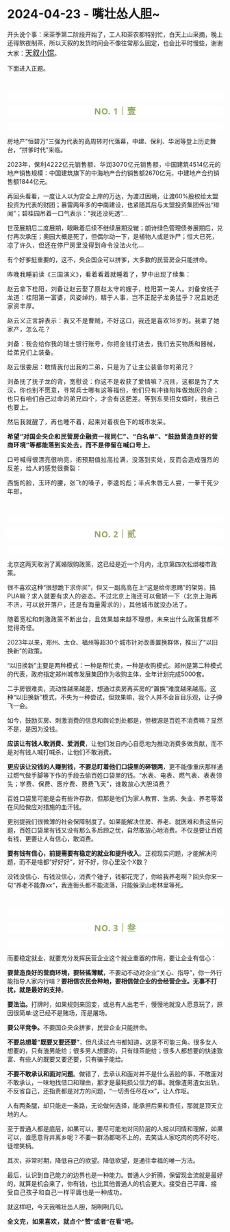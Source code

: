 # 2024-04-23 - 嘴壮怂人胆~

<p style="visibility: visible;">开头说个事：采茶季第二阶段开始了，工人和茶农都特别忙，白天上山采摘，晚上还得熬夜制茶，所以天叙的发货时间会不像往常那么固定，也会比平时慢些，谢谢大家：<a class="weapp_text_link js_weapp_entry wx_tap_link js_wx_tap_highlight" style="font-size: 17px; visibility: visible;" data-miniprogram-appid="wx2e9d304ca0c18079" data-miniprogram-path="pages/home/dashboard/index" data-miniprogram-applink="" data-miniprogram-nickname="天叙小馆" href="" data-miniprogram-type="text" data-miniprogram-servicetype="">天叙小馆</a>。<br style="visibility: visible;"></p><p style="visibility: visible;">下面进入正题。</p><p style="visibility: visible;"><br style="visibility: visible;"></p><p style="outline: 0px;font-family: system-ui, -apple-system, BlinkMacSystemFont, &quot;Helvetica Neue&quot;, &quot;PingFang SC&quot;, &quot;Hiragino Sans GB&quot;, &quot;Microsoft YaHei UI&quot;, &quot;Microsoft YaHei&quot;, Arial, sans-serif;letter-spacing: 0.544px;text-wrap: wrap;background-color: rgb(255, 255, 255);visibility: visible;"><br style="outline: 0px;visibility: visible;"></p><p style="outline: 0px;letter-spacing: 0.544px;text-wrap: wrap;color: rgb(34, 34, 34);font-family: -apple-system-font, system-ui, &quot;Helvetica Neue&quot;, &quot;PingFang SC&quot;, &quot;Hiragino Sans GB&quot;, &quot;Microsoft YaHei UI&quot;, &quot;Microsoft YaHei&quot;, Arial, sans-serif;background-color: rgb(255, 255, 255);text-align: center;visibility: visible;"><span style="outline: 0px;font-weight: bold;line-height: 25px;color: rgb(149, 169, 103);font-size: 20px;visibility: visible;">NO. 1｜壹</span></p><p style="outline: 0px;letter-spacing: 0.544px;text-wrap: wrap;color: rgb(34, 34, 34);font-family: -apple-system-font, system-ui, &quot;Helvetica Neue&quot;, &quot;PingFang SC&quot;, &quot;Hiragino Sans GB&quot;, &quot;Microsoft YaHei UI&quot;, &quot;Microsoft YaHei&quot;, Arial, sans-serif;background-color: rgb(255, 255, 255);text-align: center;visibility: visible;"><br style="outline: 0px;visibility: visible;"></p><p style="visibility: visible;">房地产“恒碧万”三强为代表的高周转时代落幕，中建、保利、华润等登上历史舞台，“拼爹时代”来临。<br style="visibility: visible;"></p><p style="visibility: visible;">2023年，<span style="letter-spacing: 0.578px; text-wrap: wrap; visibility: visible;">保利</span><span style="letter-spacing: 0.578px; text-wrap: wrap; visibility: visible;">4</span><span style="letter-spacing: 0.578px; text-wrap: wrap; visibility: visible;">222亿元销售额</span><span style="letter-spacing: 0.578px; text-wrap: wrap; visibility: visible;">、华润</span><span style="letter-spacing: 0.578px; text-wrap: wrap; visibility: visible;">3070亿元</span><span style="letter-spacing: 0.578px; text-wrap: wrap; visibility: visible;">销售额，</span>中国建筑4514亿元的地产销售规模：中国建筑旗下的中海地产合约销售额2670亿元，中建地产合约销售额1844亿元。</p><p style="visibility: visible;">再回头看看，一度让人以为安全上岸的万达，为渡过困境，让渡60%股权给太盟投资为代表的财团；暴雷两年多的中南建设，也紧随其后与太盟投资集团传出“绯闻”；碧桂园吊着一口气表示：“我还没死透”...<br style="visibility: visible;"></p><p style="visibility: visible;">世茂展期后二度展期，眼瞅着后续不继续展期没辙；朗诗绿色管理债券展期后，兑付再次承压；奥园大概是死了，但偶尔动一下，是植物人或是诈尸；<span style="letter-spacing: 0.578px; text-wrap: wrap; visibility: visible;">恒大</span><span style="letter-spacing: 0.578px; text-wrap: wrap; visibility: visible;">已死，凉了许久</span><span style="letter-spacing: 0.578px; text-wrap: wrap; visibility: visible;">，但</span><span style="letter-spacing: 0.578px; text-wrap: wrap; visibility: visible;">还在停尸房里没得到命令没法火化</span><span style="letter-spacing: 0.578px; text-wrap: wrap; visibility: visible;">..</span><span style="letter-spacing: 0.578px; text-wrap: wrap; visibility: visible;">.</span><br style="visibility: visible;"></p><p style="visibility: visible;">有个好爹挺重要的，这不，央企国企可以拼爹，大多数的民营房企只能拼命。<br style="visibility: visible;"></p><p style="visibility: visible;"><span style="letter-spacing: 0.578px; text-wrap: wrap; visibility: visible;">昨晚我睡前读《三国演义》，看着看着就睡着了，梦中出现了续集：</span></p><p style="visibility: visible;"><span style="letter-spacing: 0.578px; text-wrap: wrap; visibility: visible;">赵云拿下桂阳，刘备让赵云娶了原赵太守的嫂子，桂阳第一美人。刘备安抚子龙道：桂阳第一富婆，风姿绰约，精于人事，岂不正配子龙勇猛乎？况且她还家资丰厚。<br style="visibility: visible;"></span></p><p style="visibility: visible;"><span style="letter-spacing: 0.578px; text-wrap: wrap; visibility: visible;">赵云义正言辞表示：我又不是曹贼，不好这口，我还是喜欢18岁的。</span><span style="letter-spacing: 0.578px; font-size: var(--articleFontsize); visibility: visible;">我拿了她家产，怎么花</span><span style="letter-spacing: 0.578px; font-size: var(--articleFontsize); visibility: visible;">？</span></p><p style="visibility: visible;"><span style="letter-spacing: 0.578px; font-size: var(--articleFontsize); visibility: visible;">刘备：我会给你我的瑞士银行账号，你把金钱打进去，我们去买物质和器械，给弟兄们上装备。</span></p><p style="visibility: visible;"><span style="letter-spacing: 0.578px; font-size: var(--articleFontsize); visibility: visible;">赵云很委屈：敢情我付出我的二弟，只是为了让主公装备你的弟兄？<br style="visibility: visible;"></span></p><p><span style="letter-spacing: 0.578px;font-size: var(--articleFontsize);">刘备抚了抚子龙的背，宽慰说：你这不是收获了爱情嘛？况且，这都是为了大汉，你也别不愿意，寻常兵士哪有这等福份，他们只有冲锋陷阵做炮灰的命；也只有咱们自己过命的弟兄四个，才会有这肥差。等到东吴招女婿时，我自己也要上。</span></p><p><span style="letter-spacing: 0.578px;font-size: var(--articleFontsize);">然后我就醒了，再也睡不着，起来对着夜色下的城市发呆。<br></span></p><p><strong><span style="letter-spacing: 0.578px;font-size: var(--articleFontsize);">希望“对国企央企和民营房企融资一视同仁”、“白名单”、“鼓励营造良好的营商环境”等都能落到实处去，而不是停留在喊口号上</span></strong><span style="letter-spacing: 0.578px;font-size: var(--articleFontsize);">。<br></span></p><p><span style="letter-spacing: 0.578px;font-size: var(--articleFontsize);">口号喊得很漂亮很响亮，把预期值拉高拉满，没落到实处，反而会造成强烈的反差，给人的感觉很撕裂：</span></p><p><span style="letter-spacing: 0.578px;font-size: var(--articleFontsize);">西施的脸，玉环的腰，张飞的嗓子，李逵的彪；半点朱唇无人尝，一拳干死少年郎。</span></p><p><br></p><p style="outline: 0px;font-family: system-ui, -apple-system, BlinkMacSystemFont, &quot;Helvetica Neue&quot;, &quot;PingFang SC&quot;, &quot;Hiragino Sans GB&quot;, &quot;Microsoft YaHei UI&quot;, &quot;Microsoft YaHei&quot;, Arial, sans-serif;letter-spacing: 0.544px;text-wrap: wrap;background-color: rgb(255, 255, 255);visibility: visible;"><br style="outline: 0px;visibility: visible;"></p><p style="outline: 0px;letter-spacing: 0.544px;text-wrap: wrap;color: rgb(34, 34, 34);font-family: -apple-system-font, system-ui, &quot;Helvetica Neue&quot;, &quot;PingFang SC&quot;, &quot;Hiragino Sans GB&quot;, &quot;Microsoft YaHei UI&quot;, &quot;Microsoft YaHei&quot;, Arial, sans-serif;background-color: rgb(255, 255, 255);text-align: center;visibility: visible;"><span style="outline: 0px;font-weight: bold;line-height: 25px;color: rgb(149, 169, 103);font-size: 20px;visibility: visible;">NO. 2｜贰</span></p><p style="outline: 0px;letter-spacing: 0.544px;text-wrap: wrap;color: rgb(34, 34, 34);font-family: -apple-system-font, system-ui, &quot;Helvetica Neue&quot;, &quot;PingFang SC&quot;, &quot;Hiragino Sans GB&quot;, &quot;Microsoft YaHei UI&quot;, &quot;Microsoft YaHei&quot;, Arial, sans-serif;background-color: rgb(255, 255, 255);text-align: center;visibility: visible;"><br style="outline: 0px;visibility: visible;"></p><p>北京这两天取消了离婚限购政策，这已经是近一个月内，北京第四次松绑楼市政策。</p><p>很不喜欢这种“很想跪下求你买”，但又一副高高在上“这是给你恩赐”的架势，搞PUA嘛？<span style="font-size: var(--articleFontsize);letter-spacing: 0.034em;">求人就要有求人的姿态。</span><span style="font-size: var(--articleFontsize);letter-spacing: 0.034em;">不过北京上海</span><span style="font-size: var(--articleFontsize);letter-spacing: 0.034em;">还可以傲娇一下（</span><span style="font-size: var(--articleFontsize);letter-spacing: 0.578px;">北京上海再不济，可以</span><span style="font-size: var(--articleFontsize);letter-spacing: 0.578px;">放开落户，</span><span style="font-size: var(--articleFontsize);letter-spacing: 0.578px;">还是有海量需求的）</span><span style="font-size: var(--articleFontsize);letter-spacing: 0.034em;">，</span><span style="font-size: var(--articleFontsize);letter-spacing: 0.034em;">其他城市就没办法了</span><span style="font-size: var(--articleFontsize);letter-spacing: 0.034em;">。</span></p><p><span style="letter-spacing: 0.578px;text-wrap: wrap;">随着</span><span style="letter-spacing: 0.578px;text-wrap: wrap;">宽松和刺激政策</span><span style="letter-spacing: 0.578px;text-wrap: wrap;">不断</span><span style="letter-spacing: 0.578px;text-wrap: wrap;">出台，且效果越来越不理想</span><span style="letter-spacing: 0.578px;text-wrap: wrap;">，未来出</span><span style="letter-spacing: 0.578px;text-wrap: wrap;">什么政策</span><span style="letter-spacing: 0.578px;text-wrap: wrap;">我都不觉得奇怪。</span></p><p>2023年以来，郑州、太仓、福州等超30个城市针对改善置换群体，推出了“以旧换新”的政策。<br></p><p>“以旧换新”主要是两种模式：一种是帮忙卖，一种是收购模式。郑州是第二种模式的代表，政府指定郑州城市发展集团作为收购主体，全年计划完成5000套。<br></p><p>二手房很难卖，流动性越来越差，想通过卖房再买房的“置换”难度越来越高。这种“以旧换新”模式，不失为一种尝试，但效果嘛，我个人并不会盲目乐观，让子弹飞一会。<br></p><p>如今，鼓励买房、刺激消费的信息和舆论到处都是，但根源是百姓不消费嘛？显然不是，是因为没钱。<br></p><p><strong>应该让有钱人敢消费、爱消费</strong>，让他们发自内心自愿地为推动消费多做贡献，而不是对有钱人喊打喊杀，让他们不敢消费。<br></p><p><strong>更应该让没钱的人赚到钱，不要总盯着他们口袋里的碎银两</strong>，更不能像重庆那样通过燃气做手脚等下作的手段去偷百姓口袋里的钱。“<span style="font-size: var(--articleFontsize);letter-spacing: 0.034em;">水表、电表、燃气表、表表领先；学费、保费、医疗费、费费飞天”，谁敢放心大胆消费？</span></p><p>百姓口袋里可能是会有些许存款，但那是他们为家人教育、生病、失业、养老等潜在风险做应对措施的血汗钱。</p><p>更别提我们很微薄的社会保障制度了。如果能解决住房、养老、就医难和贵这些问题，百姓口袋里有钱又没有那么多后顾之忧，自然敢放心地消费。不仅是要让百姓有钱，更要让人有信心，敢消费。</p><p><strong>要有钱有信心，前提需要有稳定的就业和提升收入</strong>。正视现实问题，才能解决问题，而不是啥都“好好好”，好不好，你心里没个X数？</p><p>没钱没信心、有钱没信心，消费个锤子，钱都花完了，你给我养老啊？回头你来一句“养老不能靠xx"，我连街头都不能流落，只能躲深山老林里等死。</p><p><br></p><p style="outline: 0px;font-family: system-ui, -apple-system, BlinkMacSystemFont, &quot;Helvetica Neue&quot;, &quot;PingFang SC&quot;, &quot;Hiragino Sans GB&quot;, &quot;Microsoft YaHei UI&quot;, &quot;Microsoft YaHei&quot;, Arial, sans-serif;letter-spacing: 0.544px;text-wrap: wrap;background-color: rgb(255, 255, 255);visibility: visible;"><br style="outline: 0px;visibility: visible;"></p><p style="outline: 0px;letter-spacing: 0.544px;text-wrap: wrap;color: rgb(34, 34, 34);font-family: -apple-system-font, system-ui, &quot;Helvetica Neue&quot;, &quot;PingFang SC&quot;, &quot;Hiragino Sans GB&quot;, &quot;Microsoft YaHei UI&quot;, &quot;Microsoft YaHei&quot;, Arial, sans-serif;background-color: rgb(255, 255, 255);text-align: center;visibility: visible;"><span style="outline: 0px;font-weight: bold;line-height: 25px;color: rgb(149, 169, 103);font-size: 20px;visibility: visible;">NO. 3｜叁</span></p><p style="outline: 0px;letter-spacing: 0.544px;text-wrap: wrap;color: rgb(34, 34, 34);font-family: -apple-system-font, system-ui, &quot;Helvetica Neue&quot;, &quot;PingFang SC&quot;, &quot;Hiragino Sans GB&quot;, &quot;Microsoft YaHei UI&quot;, &quot;Microsoft YaHei&quot;, Arial, sans-serif;background-color: rgb(255, 255, 255);text-align: center;visibility: visible;"><br style="outline: 0px;visibility: visible;"></p><p>而要稳定就业，就要充分发挥民营企业这个就业重器的作用，要让企业有信心：</p><p><strong>要营造良好的营商环境，要轻徭薄赋</strong>，不要动不动对企业“关心、指导”，你一外行能指导人家内行啥？<strong>要相信农民会种地，要相信做企业的会经营企业。</strong><strong>无事不打扰，就是最好的支持</strong>。<br></p><p><strong>要法治。</strong>打牌时，如果规则来回变，或总有人出老千，慢慢地就没人愿意玩了，原因很简单:这已经不是赌场，而是屠场。<br></p><p><strong>要公平竞争。</strong>不要国企央企拼爹，民营企业只能拼命。</p><p><strong>不要总想着“既要又要还要”</strong>，但凡读过点书都知道，这是不可能三角。很多女人想要的，只有渣男能给；很多男人想要的，只有绿茶能给；很多人都想要的快速致富、有些人的既要又要还要，只有骗子能给。<br></p><p><strong>不要不敢承认和面对问题</strong>。做错了，去承认和面对并不是什么丢脸的事，不敢面对不敢承认，一味地找借口和理由，那才是最耗损公信力的事。就像渣男渣女出轨，不反省自己，还指责都是对方的问题，“一切责任尽在xx”，让人作呕。</p><p>人有两条腿，却只能走一条路，无论做何选择，能承担后果和责任，那就是顶天立地的人。</p><p>至于普通人都是底层，如果可以，要尽可能地对同阶层的人报以同情和理解，如果可以，谁愿意背井离乡呢？不要一群汤都喝不上的，去笑话人家吃肉的肉不好吃，徒增笑柄。</p><p>其次，非常时期，降低自己的欲望。降低欲望，是通往幸福的唯一方法。</p><p>最后，认识到自己能力的边界也是一种能力。普通人少折腾，保留现金流就是最好的，就算是机会来了，你有钱，也比其他普通人的机会更大。接受自己平庸、<span style="letter-spacing: 0.578px;text-wrap: wrap;">接受自己孩子和自己一样平庸也是一种成功。</span><br></p><p>就这样吧，今天我嘴壮怂人胆，胡咧咧几句。</p><p style="margin-bottom: 0px;"><strong style="outline: 0px;font-family: system-ui, -apple-system, BlinkMacSystemFont, &quot;Helvetica Neue&quot;, &quot;PingFang SC&quot;, &quot;Hiragino Sans GB&quot;, &quot;Microsoft YaHei UI&quot;, &quot;Microsoft YaHei&quot;, Arial, sans-serif;letter-spacing: 0.544px;text-wrap: wrap;background-color: rgb(255, 255, 255);color: rgb(34, 34, 34);font-size: 16px;"><span style="outline: 0px;font-size: 14px;">全文完，如果喜欢，就点个“赞”或者“在看”吧。</span></strong></p><p style="display: none;"><mp-style-type data-value="3"></mp-style-type></p>
